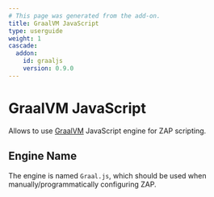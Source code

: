 ```yaml
---
# This page was generated from the add-on.
title: GraalVM JavaScript
type: userguide
weight: 1
cascade:
  addon:
    id: graaljs
    version: 0.9.0
---
```


# GraalVM JavaScript

Allows to use [GraalVM](https://www.graalvm.org/) JavaScript engine for ZAP scripting.

## Engine Name

The engine is named `Graal.js`, which should be used when manually/programmatically configuring ZAP.
